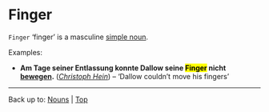 # Finger

`Finger` ‘finger’ is a masculine [simple noun](../../simpleNouns.md).

Examples:
- **Am Tage seiner Entlassung konnte Dallow seine <mark>Finger</mark> nicht [bewegen](../../../verbs/b/be/bewegen.md).** (*[Christoph Hein](../../../texts/ChristophHein/DerTangoSpieler.md)*) – ‘Dallow couldn’t move his fingers’

----

Back up to: [Nouns](../../index.md) | [Top](../../../index.md)
